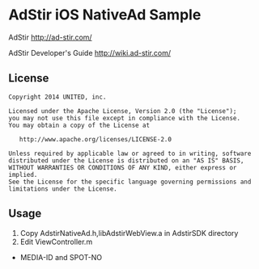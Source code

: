 AdStir iOS NativeAd Sample
===========================
AdStir
 http://ad-stir.com/

AdStir Developer's Guide
 http://wiki.ad-stir.com/

License
----------------
    Copyright 2014 UNITED, inc.

    Licensed under the Apache License, Version 2.0 (the "License");
    you may not use this file except in compliance with the License.
    You may obtain a copy of the License at

       http://www.apache.org/licenses/LICENSE-2.0

    Unless required by applicable law or agreed to in writing, software
    distributed under the License is distributed on an "AS IS" BASIS,
    WITHOUT WARRANTIES OR CONDITIONS OF ANY KIND, either express or implied.
    See the License for the specific language governing permissions and
    limitations under the License.

Usage
----------------
1. Copy AdstirNativeAd.h,libAdstirWebView.a in AdstirSDK directory
2. Edit ViewController.m
 * MEDIA-ID and SPOT-NO
